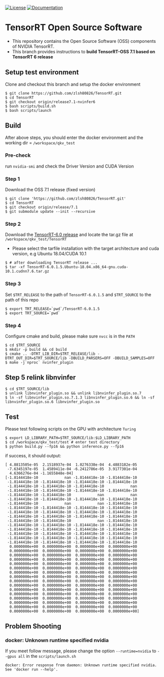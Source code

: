 [![License](https://img.shields.io/badge/License-Apache%202.0-blue.svg)](https://opensource.org/licenses/Apache-2.0) [![Documentation](https://img.shields.io/badge/TensorRT-documentation-brightgreen.svg)](https://docs.nvidia.com/deeplearning/sdk/tensorrt-developer-guide/index.html)



# TensorRT Open Source Software

* This repository contains the Open Source Software (OSS) components of NVIDIA TensorRT.
* This branch provides instructions to **build TensorRT-OSS 7.1 based on TensorRT 6 release**

## Setup test environment
Clone and checkout this branch and setup the docker environment
```
$ git clone https://github.com/zlsh80826/TensorRT.git
$ cd TensorRT
$ git checkout origin/release7.1-nvinfer6
$ bash scripts/build.sh
$ bash scripts/launch
```

## Build
After above steps, you should enter the docker environment and the working dir = `/workspace/qkv_test`

### Pre-check
run `nvidia-smi` and check the Driver Version and CUDA Version

### Step 1
Download the OSS 7.1 release (fixed version)

```
$ git clone 'https://github.com/zlsh80826/TensorRT.git'
$ cd TensorRT
$ git checkout origin/release/7.1
$ git submodule update --init --recursive
```

### Step 2
Download the [TensorRT-6.0 release](https://developer.nvidia.com/zh-cn/tensorrt) and locate the tar.gz file at `/workspace/qkv_test/TensorRT`

* Please select the tarfile installation with the target architecture and cuda version, e.g Ubuntu 18.04/CUDA 10.1

```
$ # after downloading TensorRT release ...
$ tar -xf TensorRT-6.0.1.5.Ubuntu-18.04.x86_64-gnu.cuda-10.1.cudnn7.6.tar.gz
```

### Step 3
Set `$TRT_RELEASE` to the path of `TensorRT-6.0.1.5` and `$TRT_SOURCE` to the path of this repo

```
$ export TRT_RELEASE=`pwd`/TensorRT-6.0.1.5
$ export TRT_SOURCE=`pwd`
```

### Step 4
Configure cmake and build, please make sure `nvcc` is in the `PATH`
```
$ cd $TRT_SOURCE
$ mkdir -p build && cd build
$ cmake .. -DTRT_LIB_DIR=$TRT_RELEASE/lib -DTRT_OUT_DIR=$TRT_SOURCE/lib -DBUILD_PARSERS=OFF -DBUILD_SAMPLES=OFF
$ make -j`nproc` nvinfer_plugin
```

## Step 5 relink libnvinfer
```
$ cd $TRT_SOURCE/lib
$ unlink libnvinfer_plugin.so && unlink libnvinfer_plugin.so.7
$ ln -sf libnvinfer_plugin.so.7.1.3 libnvinfer_plugin.so.6 && ln -sf libnvinfer_plugin.so.6 libnvinfer_plugin.so
```

## Test
Please test following scripts on the GPU with architecture `Turing`

```
$ export LD_LIBRARY_PATH=$TRT_SOURCE/lib:$LD_LIBRARY_PATH
$ cd /workspace/qkv_test/test # enter test directory
$ python build.py --fp16 && python inference.py --fp16
```

if success, it should output:
```
[ 4.8813505e-05  2.1518937e-04  1.0276338e-04  4.4883182e-05
 -7.6345197e-05  1.4589411e-04 -6.2412786e-05  3.9177301e-04
  4.6366276e-04 -1.1655848e-04]
[-1.8144418e-10            nan -1.8144418e-10 -1.8144418e-10
 -1.8144418e-10 -1.8144418e-10 -1.8144418e-10 -1.8144418e-10
 -1.8144418e-10 -1.8144418e-10 -1.8144418e-10            nan
 -1.8144418e-10 -1.8144418e-10 -1.8144418e-10 -1.8144418e-10
 -1.8144418e-10 -1.8144418e-10            nan            nan
 -1.8144418e-10 -1.8144418e-10 -1.8144418e-10 -1.8144418e-10
 -1.8144418e-10            nan            nan -1.8144418e-10
 -1.8144418e-10 -1.8144418e-10 -1.8144418e-10 -1.8144418e-10
 -1.8144418e-10 -1.8144418e-10 -1.8144418e-10 -1.8144418e-10
 -1.8144418e-10 -1.8144418e-10 -1.8144418e-10 -1.8144418e-10
 -1.8144418e-10 -1.8144418e-10            nan -1.8144418e-10
 -1.8144418e-10 -1.8144418e-10 -1.8144418e-10 -1.8144418e-10
 -1.8144418e-10 -1.8144418e-10 -1.8144418e-10 -1.8144418e-10
 -1.8144418e-10 -1.8144418e-10 -1.8144418e-10 -1.8144418e-10
 -1.8144418e-10 -1.8144418e-10 -1.8144418e-10 -1.8144418e-10
 -1.8144418e-10 -1.8144418e-10 -1.8144418e-10 -1.8144418e-10
  0.0000000e+00  0.0000000e+00  0.0000000e+00  0.0000000e+00
  0.0000000e+00  0.0000000e+00  0.0000000e+00  0.0000000e+00
  0.0000000e+00  0.0000000e+00  0.0000000e+00  0.0000000e+00
  0.0000000e+00  0.0000000e+00  0.0000000e+00  0.0000000e+00
  0.0000000e+00  0.0000000e+00  0.0000000e+00  0.0000000e+00
  0.0000000e+00  0.0000000e+00  0.0000000e+00  0.0000000e+00
  0.0000000e+00  0.0000000e+00  0.0000000e+00  0.0000000e+00
  0.0000000e+00  0.0000000e+00  0.0000000e+00  0.0000000e+00
  0.0000000e+00  0.0000000e+00  0.0000000e+00  0.0000000e+00
  0.0000000e+00  0.0000000e+00  0.0000000e+00  0.0000000e+00
  0.0000000e+00  0.0000000e+00  0.0000000e+00  0.0000000e+00
  0.0000000e+00  0.0000000e+00  0.0000000e+00  0.0000000e+00
  0.0000000e+00  0.0000000e+00  0.0000000e+00  0.0000000e+00
  0.0000000e+00  0.0000000e+00  0.0000000e+00  0.0000000e+00
  0.0000000e+00  0.0000000e+00  0.0000000e+00  0.0000000e+00
  0.0000000e+00  0.0000000e+00  0.0000000e+00  0.0000000e+00]
```

## Problem Shooting

### docker: Unknown runtime specified nvidia
If you meet follow message, please change the option `--runtime=nvidia` to `--gpus all` in the `scripts/launch.sh`
```
docker: Error response from daemon: Unknown runtime specified nvidia.
See 'docker run --help'.
```
